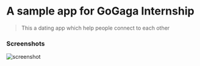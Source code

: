 # A sample app for GoGaga Internship
> This a dating app which help people connect to each other

### Screenshots
![screenshot](https://user-images.githubusercontent.com/31301266/66072649-10f4f700-e573-11e9-9d43-1ccda6dc8639.jpeg)
